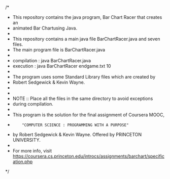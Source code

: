 /*
 * This repository contains the java program, Bar Chart Racer that creates an
 *  animated Bar Chartusing Java.
 *
 * This repository contains a main java file BarChartRacer.java and seven files.
 * The main program file is BarChartRacer.java
 *
 * compilation : java BarChartRacer.java
 * execution : java BarChartRacer endgame.txt 10
 *
 * The program uses some Standard Library files which are created by
 *    Robert Sedgewick & Kevin Wayne.
 *
 *
 * NOTE :: Place all the files in the same directory to avoid exceptions
 *  during compilation.
 *
 * This program is the solution for the final assignment of Coursera MOOC,
 *         "COMPUTER SCIENCE : PROGRAMMING WITH A PURPOSE"
 * by Robert Sedgewick & Kevin Wayne. Offered by PRINCETON UNIVERSITY.
 *
 * For more info, visit
 https://coursera.cs.princeton.edu/introcs/assignments/barchart/specification.php

 */

